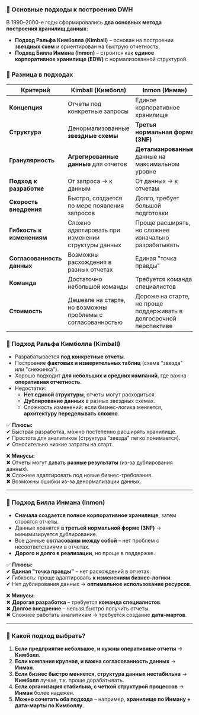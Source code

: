 ### **🔹 Основные подходы к построению DWH**

В 1990–2000-е годы сформировались **два основных метода построения хранилищ данных**:

- **Подход Ральфа Кимболла (Kimball)** – основан на построении **звездных схем** и ориентирован на быструю отчетность.
- **Подход Билла Инмана (Inmon)** – строится как **единое корпоративное хранилище (EDW)** с нормализованной структурой.

### **🔹 Разница в подходах**

|**Критерий**|**Kimball (Кимболл)**|**Inmon (Инман)**|
|---|---|---|
|**Концепция**|Отчеты под конкретные запросы|Единое корпоративное хранилище|
|**Структура**|Денормализованные **звездные схемы**|**Третья нормальная форма (3NF)**|
|**Гранулярность**|**Агрегированные данные** для отчетов|**Детализированные** данные на максимальном уровне|
|**Подход к разработке**|От запроса → к данным|От данных → к отчетам|
|**Скорость внедрения**|Быстро, создается по мере появления запросов|Долго, требует большой подготовки|
|**Гибкость к изменениям**|Сложно адаптировать при изменении структуры данных|Проще расширять, но сложнее изначально разрабатывать|
|**Согласованность данных**|Возможны расхождения в разных отчетах|Единая "точка правды"|
|**Команда**|Достаточно небольшой команды|Требуется команда специалистов|
|**Стоимость**|Дешевле на старте, но возможны проблемы с согласованностью|Дороже на старте, но проще поддерживать в долгосрочной перспективе|

### **🔹 Подход Ральфа Кимболла (Kimball)**

- Разрабатывается **под конкретные отчеты**.
- Построение **фактовых и измерительных таблиц** (схема "звезда" или "снежинка").
- Хорошо подходит **для небольших и средних компаний**, где важна **оперативная отчетность**.
- Недостатки:
    - **Нет единой структуры**, отчеты могут расходиться.
    - **Дублирование данных** в разных звездных схемах.
    - Сложность изменений: если бизнес-логика меняется, **архитектуру переделывать сложно**.

✅ **Плюсы:**  
✔ Быстрая разработка, можно постепенно расширять хранилище.  
✔ Простота для аналитиков (структура "звезда" легко понимается).  
✔ Относительно низкие затраты на старт.

❌ **Минусы:**  
✖ Отчеты могут давать **разные результаты** (из-за дублирования данных).  
✖ Сложнее адаптировать под новые бизнес-требования.  
✖ Возможны ошибки из-за денормализации данных.

---

### **🔹 Подход Билла Инмана (Inmon)**

- **Сначала создается полное корпоративное хранилище**, затем строятся отчеты.
- Данные хранятся **в третьей нормальной форме (3NF)** → минимизируется дублирование.
- Все данные **согласованы между собой** – нет проблем с несоответствиями в отчетах.
- **Дорого и долго в реализации**, но проще в поддержке.

✅ **Плюсы:**  
✔ **Единая "точка правды"** – нет расхождений в отчетах.  
✔ Гибкость: проще адаптировать **к изменениям бизнес-логики**.  
✔ Нет дублирования данных → **оптимальное использование ресурсов**.

❌ **Минусы:**  
✖ **Дорогая разработка** – требуется **команда специалистов**.  
✖ **Долгое внедрение** – нельзя быстро получить отчеты.  
✖ Сложнее работать аналитикам → требуется создание **дата-мартов**.

---

### **🔹 Какой подход выбрать?**

1. **Если предприятие небольшое, и нужны оперативные отчеты** → **Кимболл**.
2. **Если компания крупная, и важна согласованность данных** → **Инман**.
3. **Если бизнес **быстро меняется**, структура данных нестабильна** → **Кимболл** лучше, т.к. проще дорабатывать.
4. **Если организация **стабильна**, с четкой структурой процессов** → **Инман** более надежен.
5. **Можно сочетать оба подхода** – например, **хранилище по Инману + дата-марты по Кимболлу**.